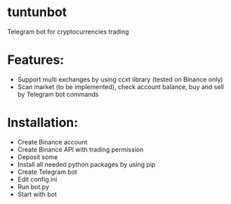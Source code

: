 # tuntunbot
Telegram bot for cryptocurrencies trading

# Features:
- Support multi exchanges by using ccxt library (tested on Binance only)
- Scan market (to be implemented), check account balance, buy and sell by Telegram bot commands

# Installation:
- Create Binance account
- Create Binance API with trading permission
- Deposit some
- Install all needed python packages by using pip
- Create Telegram bot
- Edit config.ini
- Run bot.py
- Start with bot
